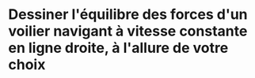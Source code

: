 # Dessiner l'équilibre des forces d'un voilier navigant à vitesse constante en ligne droite, à l'allure de votre choix
